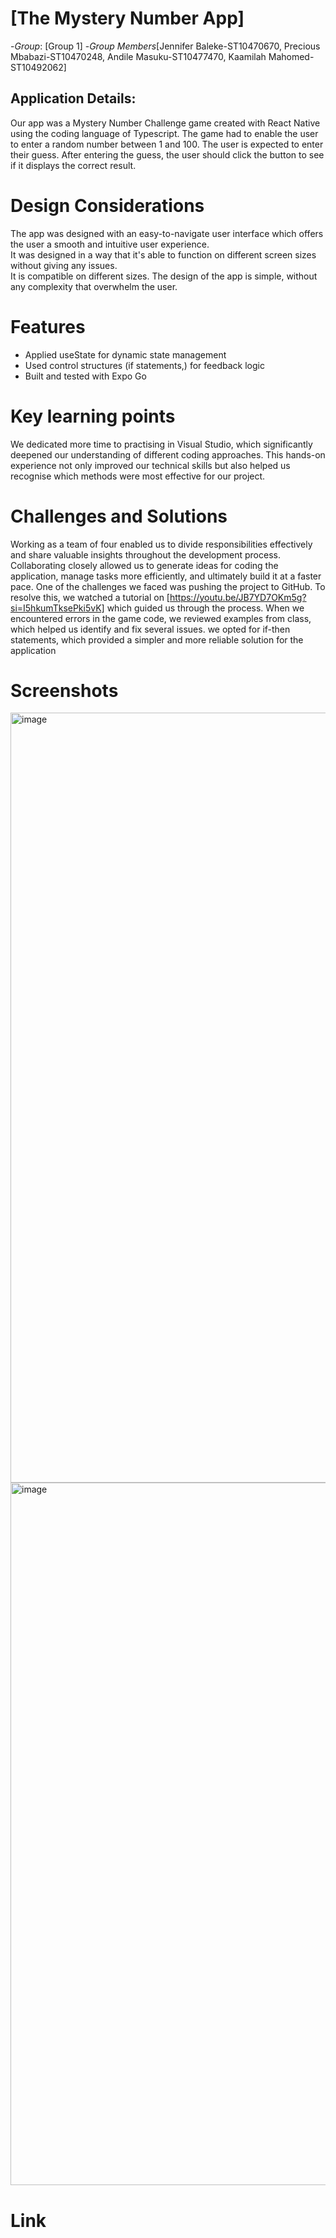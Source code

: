 # [The Mystery Number App]
-*Group*: [Group 1]
-*Group Members*[Jennifer Baleke-ST10470670, Precious Mbabazi-ST10470248, Andile Masuku-ST10477470, Kaamilah Mahomed-ST10492062]

## Application Details:
Our app was a Mystery Number Challenge game created with React Native using the coding language of Typescript. 
The game had to enable the user to enter a random number between 1 and 100. The user is expected to enter their guess. 
After entering the guess, the user should click the button to see if it displays the correct result.  

# Design Considerations 
The app was designed with an easy-to-navigate user interface which offers the user a smooth and intuitive user experience.   
It was designed in a way that it's able to function on different screen sizes without giving any issues.   
It is compatible on different sizes. 
The design of the app is simple, without any complexity that overwhelm the user.  


# Features
- Applied useState for dynamic state management
- Used control structures (if statements,) for feedback logic
- Built and tested with Expo Go 


# Key learning points
We dedicated more time to practising in Visual Studio, which significantly deepened our understanding of different coding approaches. 
This hands-on experience not only improved our technical skills but also helped us recognise which methods were most effective for our project.

# Challenges and Solutions
Working as a team of four enabled us to divide responsibilities effectively and share valuable insights throughout the development process. Collaborating closely allowed us to generate ideas for coding the application, manage tasks more efficiently, and ultimately build it at a faster pace.
One of the challenges we faced was pushing the project to GitHub. To resolve this, we watched a tutorial on [https://youtu.be/JB7YD7OKm5g?si=I5hkumTksePki5vK] which guided us through the process. 
When we encountered errors in the game code, we reviewed examples from class, which helped us identify and fix several issues.
 we opted for if-then statements, which provided a simpler and more reliable solution for the application 

# Screenshots 

<img width="1046" height="1232" alt="image" src="https://github.com/user-attachments/assets/a4b350bc-72a2-452c-a31a-8d1db0083b60" />

<img width="859" height="1124" alt="image" src="https://github.com/user-attachments/assets/51bb94dd-4e9d-40af-a1c4-05b7aad44e79" />

# Link




